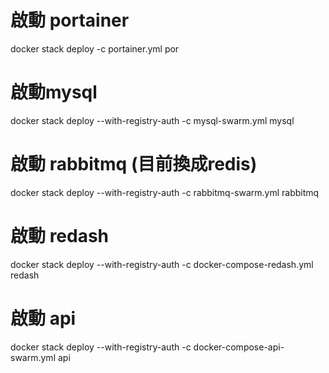 # 啟動 portainer
docker stack deploy -c portainer.yml por

# 啟動mysql
docker stack deploy --with-registry-auth -c mysql-swarm.yml mysql

# 啟動 rabbitmq (目前換成redis)
docker stack deploy --with-registry-auth -c rabbitmq-swarm.yml rabbitmq

# 啟動 redash 
docker stack deploy --with-registry-auth -c docker-compose-redash.yml redash

# 啟動 api 
docker stack deploy --with-registry-auth -c docker-compose-api-swarm.yml api
